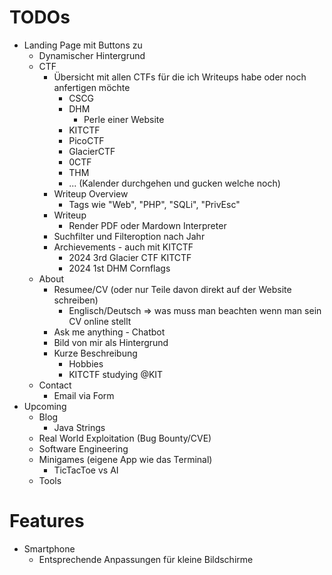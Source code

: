 # TODOs
- Landing Page mit Buttons zu
    - Dynamischer Hintergrund
    - CTF
        - Übersicht mit allen CTFs für die ich Writeups habe oder noch anfertigen möchte
            - CSCG
            - DHM
                - Perle einer Website
            - KITCTF
            - PicoCTF
            - GlacierCTF
            - 0CTF
            - THM
            - ... (Kalender durchgehen und gucken welche noch)
        - Writeup Overview
            - Tags wie "Web", "PHP", "SQLi", "PrivEsc"
        - Writeup
            - Render PDF oder Mardown Interpreter
        - Suchfilter und Filteroption nach Jahr
        - Archievements - auch mit KITCTF
            - 2024  3rd Glacier CTF     KITCTF
            - 2024  1st DHM             Cornflags
    - About
        - Resumee/CV (oder nur Teile davon direkt auf der Website schreiben)
            - Englisch/Deutsch
            => was muss man beachten wenn man sein CV online stellt
        - Ask me anything - Chatbot
        - Bild von mir als Hintergrund
        - Kurze Beschreibung
            - Hobbies
            - KITCTF studying @KIT
    - Contact
        - Email via Form
- Upcoming
    - Blog
        - Java Strings
    - Real World Exploitation (Bug Bounty/CVE)
    - Software Engineering
    - Minigames (eigene App wie das Terminal)
        - TicTacToe vs AI
    - Tools

# Features
- Smartphone
    - Entsprechende Anpassungen für kleine Bildschirme
